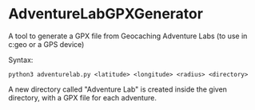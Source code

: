 # AdventureLabGPXGenerator

A tool to generate a GPX file from Geocaching Adventure Labs (to use in c:geo or a GPS device)

Syntax:
```
python3 adventurelab.py <latitude> <longitude> <radius> <directory>
```

A new directory called "Adventure Lab" is created inside the given directory, with a GPX file for each adventure.
